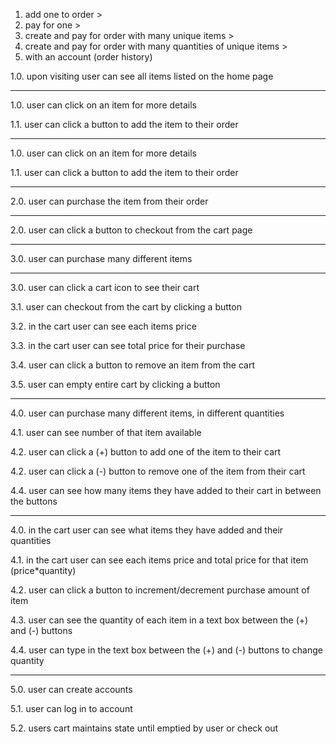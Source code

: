 1. add one to order > 
2. pay for one > 
3. create and pay for order with many unique items > 
4. create and pay for order with many quantities of unique items > 
5. with an account (order history)

1.0. upon visiting user can see all items listed on the home page

-----

1.0. user can click on an item for more details

1.1. user can click a button to add the item to their order

-----

1.0. user can click on an item for more details

1.1. user can click a button to add the item to their order

-----

2.0. user can purchase the item from their order

-----
2.0. user can click a button to checkout from the cart page

-----

3.0. user can purchase many different items

-----

3.0. user can click a cart icon to see their cart 

3.1. user can checkout from the cart by clicking a button

3.2. in the cart user can see each items price 

3.3. in the cart user can see total price for their purchase 

3.4. user can click a button to remove an item from the cart

3.5. user can empty entire cart by clicking a button

-----

4.0. user can purchase many different items, in different quantities

4.1. user can see number of that item available

4.2. user can click a (+) button to add one of the item to their cart

4.2. user can click a (-) button to remove one of the item from their cart

4.4. user can see how many items they have added to their cart in between the buttons

-----

4.0. in the cart user can see what items they have added and their quantities

4.1. in the cart user can see each items price and total price for that item (price*quantity)

4.2. user can click a button to increment/decrement purchase amount of item

4.3. user can see the quantity of each item in a text box between the (+) and (-) buttons

4.4. user can type in the text box between the (+) and (-) buttons to change quantity 

-----

5.0. user can create accounts

5.1. user can log in to account

5.2. users cart maintains state until emptied by user or check out 







